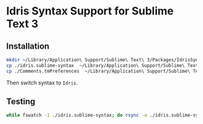# Idris Syntax Support for Sublime Text 3

## Installation

```bash
mkdir ~/Library/Application\ Support/Sublime\ Text\ 3/Packages/IdrisSyntax
cp ./idris.sublime-syntax  ~/Library/Application\ Support/Sublime\ Text\ 3/Packages/IdrisSyntax/
cp ./Comments.tmPreferences  ~/Library/Application\ Support/Sublime\ Text\ 3/Packages/IdrisSyntax/
```
Then switch syntax to `Idris`.

## Testing

```bash
while fswatch -1 ./idris.sublime-syntax; do rsync -a ./idris.sublime-syntax ~/Library/Application\ Support/Sublime\ Text\ 3/Packages/IdrisSyntax/; done
```
